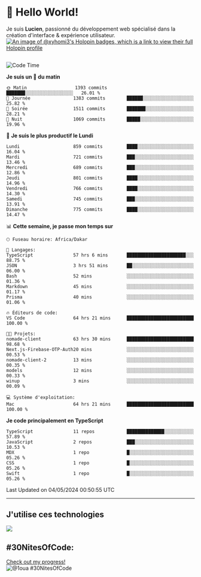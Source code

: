 # 👋 Hello World!

Je suis **Lucien**, passionné du développement web spécialisé dans la création d'interface & expérience utilisateur.
[![An image of @xyhomi3's Holopin badges, which is a link to view their full Holopin profile](https://holopin.me/xyhomi3)](https://holopin.io/@xyhomi3)

##

<!--START_SECTION:waka-->
![Code Time](http://img.shields.io/badge/Code%20Time-1%2C116%20hrs%2024%20mins-blue)

**Je suis un 🐤 du matin** 

```text
🌞 Matin                  1393 commits        ███████░░░░░░░░░░░░░░░░░░   26.01 % 
🌆 Journée                1383 commits        ██████░░░░░░░░░░░░░░░░░░░   25.82 % 
🌃 Soirée                 1511 commits        ███████░░░░░░░░░░░░░░░░░░   28.21 % 
🌙 Nuit                   1069 commits        █████░░░░░░░░░░░░░░░░░░░░   19.96 % 
```
📅 **Je suis le plus productif le Lundi** 

```text
Lundi                    859 commits         ████░░░░░░░░░░░░░░░░░░░░░   16.04 % 
Mardi                    721 commits         ███░░░░░░░░░░░░░░░░░░░░░░   13.46 % 
Mercredi                 689 commits         ███░░░░░░░░░░░░░░░░░░░░░░   12.86 % 
Jeudi                    801 commits         ████░░░░░░░░░░░░░░░░░░░░░   14.96 % 
Vendredi                 766 commits         ████░░░░░░░░░░░░░░░░░░░░░   14.30 % 
Samedi                   745 commits         ███░░░░░░░░░░░░░░░░░░░░░░   13.91 % 
Dimanche                 775 commits         ████░░░░░░░░░░░░░░░░░░░░░   14.47 % 
```


📊 **Cette semaine, je passe mon temps sur** 

```text
🕑︎ Fuseau horaire: Africa/Dakar

💬 Langages: 
TypeScript               57 hrs 6 mins       ██████████████████████░░░   88.75 % 
JSON                     3 hrs 51 mins       ██░░░░░░░░░░░░░░░░░░░░░░░   06.00 % 
Bash                     52 mins             ░░░░░░░░░░░░░░░░░░░░░░░░░   01.36 % 
Markdown                 45 mins             ░░░░░░░░░░░░░░░░░░░░░░░░░   01.17 % 
Prisma                   40 mins             ░░░░░░░░░░░░░░░░░░░░░░░░░   01.06 % 

🔥 Éditeurs de code: 
VS Code                  64 hrs 21 mins      █████████████████████████   100.00 % 

🐱‍💻 Projets: 
nomade-client            63 hrs 30 mins      █████████████████████████   98.68 % 
Next.js-Firebase-OTP-Auth20 mins             ░░░░░░░░░░░░░░░░░░░░░░░░░   00.53 % 
nomade-client-2          13 mins             ░░░░░░░░░░░░░░░░░░░░░░░░░   00.35 % 
models                   12 mins             ░░░░░░░░░░░░░░░░░░░░░░░░░   00.33 % 
winup                    3 mins              ░░░░░░░░░░░░░░░░░░░░░░░░░   00.09 % 

💻 Système d'exploitation: 
Mac                      64 hrs 21 mins      █████████████████████████   100.00 % 
```

**Je code principalement en TypeScript** 

```text
TypeScript               11 repos            ██████████████░░░░░░░░░░░   57.89 % 
JavaScript               2 repos             ███░░░░░░░░░░░░░░░░░░░░░░   10.53 % 
MDX                      1 repo              █░░░░░░░░░░░░░░░░░░░░░░░░   05.26 % 
CSS                      1 repo              █░░░░░░░░░░░░░░░░░░░░░░░░   05.26 % 
Swift                    1 repo              █░░░░░░░░░░░░░░░░░░░░░░░░   05.26 % 
```




 Last Updated on 04/05/2024 00:50:55 UTC
<!--END_SECTION:waka-->
---

## J'utilise ces technologies

<p align="left">
  <a href="https://skillicons.dev">
    <img src="https://skillicons.dev/icons?i=ts,js,md,scss,tailwind,react,redux,docker,express,astro,vite,nextjs,vercel,figma,ableton" />
  </a>
</p>

## #30NitesOfCode:
  [Check out my progress!](https://www.codedex.io/@1oua/30-nites-of-code)  
  ![@1oua #30NitesOfCode](https://www.codedex.io/api/petStatus?user=1oua)
